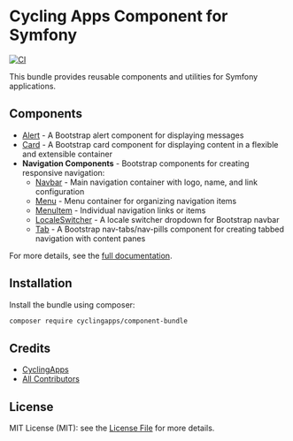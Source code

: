 # Cycling Apps Component for Symfony

[![CI](https://github.com/CyclingApps/component-bundle/actions/workflows/ci.yaml/badge.svg)](https://github.com/CyclingApps/component-bundle/actions/workflows/ci.yaml)

This bundle provides reusable components and utilities for Symfony applications.

## Components

- [Alert](docs/Alert/alert.md) - A Bootstrap alert component for displaying messages
- [Card](docs/Card/card.md) - A Bootstrap card component for displaying content in a flexible and extensible container
- **Navigation Components** - Bootstrap components for creating responsive navigation:
  - [Navbar](docs/Navigation/navbar.md) - Main navigation container with logo, name, and link configuration
  - [Menu](docs/Navigation/menu.md) - Menu container for organizing navigation items
  - [MenuItem](docs/Navigation/menuItem.md) - Individual navigation links or items
  - [LocaleSwitcher](docs/Navigation/localeSwitcher.md) - A locale switcher dropdown for Bootstrap navbar
  - [Tab](docs/Navigation/tab.md) - A Bootstrap nav-tabs/nav-pills component for creating tabbed navigation with content panes

For more details, see the [full documentation](docs/index.md).

## Installation

Install the bundle using composer:

``` bash
composer require cyclingapps/component-bundle
```

## Credits

- [CyclingApps](https://github.com/cyclingapps)
- [All Contributors](../../contributors)

## License

MIT License (MIT): see the [License File](LICENSE) for more details.